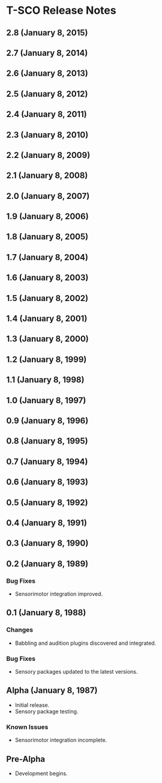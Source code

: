 # T-SCO Release Notes

## 2.8 (January 8, 2015)

## 2.7 (January 8, 2014)

## 2.6 (January 8, 2013)

## 2.5 (January 8, 2012)

## 2.4 (January 8, 2011)

## 2.3 (January 8, 2010)

## 2.2 (January 8, 2009)

## 2.1 (January 8, 2008)

## 2.0 (January 8, 2007)

## 1.9 (January 8, 2006)

## 1.8 (January 8, 2005)

## 1.7 (January 8, 2004)

## 1.6 (January 8, 2003)

## 1.5 (January 8, 2002)

## 1.4 (January 8, 2001)

## 1.3 (January 8, 2000)

## 1.2 (January 8, 1999)

## 1.1 (January 8, 1998)

## 1.0 (January 8, 1997)

## 0.9 (January 8, 1996)

## 0.8 (January 8, 1995)

## 0.7 (January 8, 1994)

## 0.6 (January 8, 1993)

## 0.5 (January 8, 1992)

## 0.4 (January 8, 1991)

## 0.3 (January 8, 1990)

## 0.2 (January 8, 1989)

### Bug Fixes

* Sensorimotor integration improved.

## 0.1 (January 8, 1988)

### Changes

* Babbling and audition plugins discovered and integrated.

### Bug Fixes

* Sensory packages updated to the latest versions.

## Alpha (January 8, 1987)

* Initial release.
* Sensory package testing.

### Known Issues

* Sensorimotor integration incomplete.

## Pre-Alpha

* Development begins.
